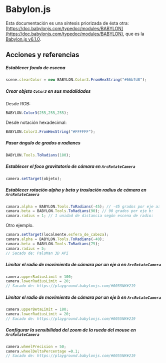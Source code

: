 # Babylon.js 

Esta documentación es una síntesis priorizada de ésta otra: [https://doc.babylonjs.com/typedoc/modules/BABYLON](https://doc.babylonjs.com/typedoc/modules/BABYLON), que es la [Babylon.js v6.1.0](https://www.npmjs.com/package/babylonjs/v/6.1.0).


## Acciones y referencias

##### Establecer fondo de escena

```js
scene.clearColor = new BABYLON.Color3.FromHexString("#66b7d8");
```

##### Crear objeto `Color3` en sus modalidades

Desde RGB:

```js
BABYLON.Color3(255,255,255);
```

Desde notación hexadecimal:

```js
BABYLON.Color3.FromHexString("#FFFFFF");
```


##### Pasar ángulo de grados a radianes

```js
BABYLON.Tools.ToRadians(180);
```

##### Establecer el foco gravitatorio de cámara en `ArcRotateCamera`

```js
camera.setTarget(objeto);
```

##### Establecer rotación alpha y beta y traslación radius de cámara en `ArcRotateCamera`

```js
camara.alpha = BABYLON.Tools.ToRadians(-45); // -45 grados por eje a:
camara.beta = BABYLON.Tools.ToRadians(90); // 90 grados por eje b:
camara.radius = 1; // 1 unidad de distancia según escena de radio:
```

Otro ejemplo.
```js
camara.setTarget(localmente.esfera_de_cabeza);
camara.alpha = BABYLON.Tools.ToRadians(-40);
camara.beta = BABYLON.Tools.ToRadians(75);
camara.radius = 5;
// Sacado de: PaloMan 3D API
```

##### Limitar el radio de movimiento de cámara por un eje a en `ArcRotateCamera`

```js
camera.upperRadiusLimit = 100;
camera.lowerRadiusLimit = 20;
// Sacado de: https://playground.babylonjs.com/#0055NK#219
```

##### Limitar el radio de movimiento de cámara por un eje b en `ArcRotateCamera`

```js
camera.upperBetaLimit = 180;
camera.lowerRadiusLimit = 20;
// Sacado de: https://playground.babylonjs.com/#0055NK#219
```

##### Configurar la sensibilidad del zoom de la rueda del mouse en `ArcRotateCamera`

```js
camera.wheelPrecision = 50;
camera.wheelDeltaPercentage =0.1;
// Sacado de: https://playground.babylonjs.com/#0055NK#219
```





